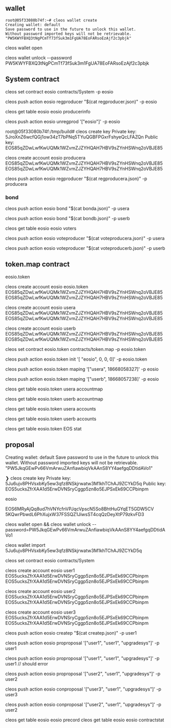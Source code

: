 ## wallet

```
root@05f33080b74f:~# cleos wallet create
Creating wallet: default
Save password to use in the future to unlock this wallet.
Without password imported keys will not be retrievable.
"PW5KWYFBXQ3tNgPCmTf73fSuk3m1FgUA78EoFARsoEzAjf2c3pbjk"
```

cleos wallet open

cleos wallet unlock --password PW5KWYFBXQ3tNgPCmTf73fSuk3m1FgUA78EoFARsoEzAjf2c3pbjk

## System contract

cleos set contract eosio contracts/System -p eosio

cleos push action eosio regproducer "$(cat regproducer.json)" -p eosio

cleos get table eosio eosio producerinfo

cleos push action eosio unregprod '["eosio"]' -p eosio

root@05f33080b74f:/tmp/build# cleos create key
Private key: 5JroXnZ6wcfQGj1ow34zT7bPNq5TYuQGBFPGxrFshyeQcLFAZQn
Public key: EOS85qZDwLwfKwUQMk1WZvmZJZYHQAH7HBV9sZYnHSWnq2oVBJE85

cleos create account eosio producera EOS85qZDwLwfKwUQMk1WZvmZJZYHQAH7HBV9sZYnHSWnq2oVBJE85 EOS85qZDwLwfKwUQMk1WZvmZJZYHQAH7HBV9sZYnHSWnq2oVBJE85

cleos push action eosio regproducer "$(cat regproducera.json)" -p producera

### bond

cleos push action eosio bond "$(cat bonda.json)" -p usera

cleos push action eosio bond "$(cat bondb.json)" -p userb

cleos get table eosio eosio voters

cleos push action eosio voteproducer "$(cat voteproducera.json)" -p usera

cleos push action eosio voteproducer "$(cat voteproducerb.json)" -p userb

## token.map contract

eosio.token

cleos create account eosio eosio.token EOS85qZDwLwfKwUQMk1WZvmZJZYHQAH7HBV9sZYnHSWnq2oVBJE85 EOS85qZDwLwfKwUQMk1WZvmZJZYHQAH7HBV9sZYnHSWnq2oVBJE85

cleos create account eosio usera EOS85qZDwLwfKwUQMk1WZvmZJZYHQAH7HBV9sZYnHSWnq2oVBJE85 EOS85qZDwLwfKwUQMk1WZvmZJZYHQAH7HBV9sZYnHSWnq2oVBJE85

cleos create account eosio userb EOS85qZDwLwfKwUQMk1WZvmZJZYHQAH7HBV9sZYnHSWnq2oVBJE85 EOS85qZDwLwfKwUQMk1WZvmZJZYHQAH7HBV9sZYnHSWnq2oVBJE85

cleos set contract eosio.token contracts/token.map -p eosio.token

cleos push action eosio.token init '[ "eosio", 0, 0, 0]' -p eosio.token

cleos push action eosio.token maping '["usera", 18668058327]' -p eosio

cleos push action eosio.token maping '["userb", 18668057238]' -p eosio

cleos get table eosio.token usera accountmap

cleos get table eosio.token userb accountmap

cleos get table eosio.token usera accounts

cleos get table eosio.token userb accounts

cleos get table eosio.token EOS stat

## proposal

Creating wallet: default
Save password to use in the future to unlock this wallet.
Without password imported keys will not be retrievable.
"PW5JkqGEwPv66VmArwuZAnfiawbiqVkAAnS8YY4aefgqDDtidAVo1"

❯ cleos create key
Private key: 5Ju6ujv8PHVsxbKy5ew3qfz8NSkjrwatw3M1khTChAJ9ZCYkD5q
Public key: EOS5ucksZfrXAA1d5ErwDVNSryCggp5zn8o5EJPSxEk69CCPbinpm

eosio

EOS6MRyAjQq8ud7hVNYcfnVPJqcVpscN5So8BhtHuGYqET5GDW5CV
5KQwrPbwdL6PhXujxW37FSSQZ1JiwsST4cqQzDeyXtP79zkvFD3

cleos wallet open && cleos wallet unlock --password=PW5JkqGEwPv66VmArwuZAnfiawbiqVkAAnS8YY4aefgqDDtidAVo1

cleos wallet import 5Ju6ujv8PHVsxbKy5ew3qfz8NSkjrwatw3M1khTChAJ9ZCYkD5q

cleos set contract eosio contracts/System

cleos create account eosio user1 EOS5ucksZfrXAA1d5ErwDVNSryCggp5zn8o5EJPSxEk69CCPbinpm EOS5ucksZfrXAA1d5ErwDVNSryCggp5zn8o5EJPSxEk69CCPbinpm

cleos create account eosio user2 EOS5ucksZfrXAA1d5ErwDVNSryCggp5zn8o5EJPSxEk69CCPbinpm EOS5ucksZfrXAA1d5ErwDVNSryCggp5zn8o5EJPSxEk69CCPbinpm

cleos create account eosio user3 EOS5ucksZfrXAA1d5ErwDVNSryCggp5zn8o5EJPSxEk69CCPbinpm EOS5ucksZfrXAA1d5ErwDVNSryCggp5zn8o5EJPSxEk69CCPbinpm

cleos push action eosio createp "$(cat createp.json)" -p user1

cleos push action eosio proproposal '["user1", "user1", "upgradesys"]' -p user1

cleos push action eosio proproposal '["user1", "user1", "upgradesys"]' -p user1 // should error

cleos push action eosio proproposal '["user2", "user1", "upgradesys"]' -p user2

cleos push action eosio conproposal '["user3", "user1", "upgradesys"]' -p user3

cleos push action eosio conproposal '["user2", "user1", "upgradesys"]' -p user2

cleos get table eosio eosio precord
cleos get table eosio eosio contractstat
